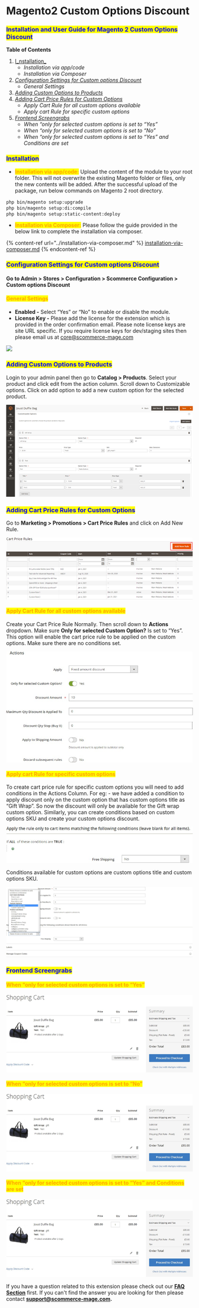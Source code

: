 # Magento2 Custom Options Discount

### <mark style="color:blue;">Installation and User Guide for Magento 2 Custom Options Discount</mark>

**Table of Contents**

1. [I_nstallation_ ](magento2-custom-options-discount.md#\_bookmark0)
   * _Installation via app/code_&#x20;
   * _Installation via Composer_
2. [_Configuration Settings for Custom options Discount_ ](magento2-custom-options-discount.md#\_bookmark3)
   * _General Settings_&#x20;
3. [_Adding Custom Options to Products_](magento2-custom-options-discount.md#\_bookmark5)
4. [_Adding Cart Price Rules for Custom Options_ ](magento2-custom-options-discount.md#\_bookmark6)
   * _Apply Cart Rule for all custom options available_&#x20;
   * _Apply cart Rule for specific custom options_&#x20;
5. [_Frontend Screengrabs_ ](magento2-custom-options-discount.md#\_bookmark9)
   * _When “only for selected custom options is set to “Yes”_&#x20;
   * _When “only for selected custom options is set to “No”_&#x20;
   * _When “only for selected custom options is set to “Yes” and Conditions are set_&#x20;

### <mark style="color:blue;">Installation</mark> <a href="#_bookmark0" id="_bookmark0"></a>

* <mark style="color:orange;">**Installation via app/code:**</mark> Upload the content of the module to your root folder. This will not overwrite the existing Magento folder or files, only the new contents will be added. After the successful upload of the package, run below commands on Magento 2 root directory.

```
php bin/magento setup:upgrade
php bin/magento setup:di:compile
php bin/magento setup:static-content:deploy
```

* <mark style="color:orange;">**Installation via Composer:**</mark> Please follow the guide provided in the below link to complete the installation via composer.

{% content-ref url="../installation-via-composer.md" %}
[installation-via-composer.md](../installation-via-composer.md)
{% endcontent-ref %}

### <mark style="color:blue;">Configuration Settings for Custom options Discount</mark> <a href="#_bookmark3" id="_bookmark3"></a>

#### Go to Admin > Stores > Configuration > Scommerce Configuration > Custom options Discount

#### <mark style="color:orange;">General Settings</mark> <a href="#_bookmark4" id="_bookmark4"></a>

* **Enabled -** Select “Yes” or “No” to enable or disable the module.
* **License Key -** Please add the license for the extension which is provided in the order confirmation email. Please note license keys are site URL specific. If you require license keys for dev/staging sites then please email us at [core@scommerce-mage.com](mailto:core@scommerce-mage.com)

![](../../.gitbook/assets/customoptions\_general.png)

### <mark style="color:blue;">Adding Custom Options to Products</mark> <a href="#_bookmark5" id="_bookmark5"></a>

Login to your admin panel then go to **Catalog > Products**. Select your product and click edit from the action column. Scroll down to Customizable options. Click on add option to add a new custom option for the selected product.

![](../../.gitbook/assets/customoptions1.png)

### <mark style="color:blue;">Adding Cart Price Rules for Custom Options</mark> <a href="#_bookmark6" id="_bookmark6"></a>

Go to **Marketing > Promotions > Cart Price Rules** and click on Add New Rule.

![](../../.gitbook/assets/customoptions2.png)

#### <mark style="color:orange;">Apply Cart Rule for all custom options available</mark> <a href="#_bookmark7" id="_bookmark7"></a>

Create your Cart Price Rule Normally. Then scroll down to **Actions** dropdown. Make sure **Only for selected Custom Option?** Is set to “Yes”. This option will enable the cart price rule to be applied on the custom options. Make sure there are no conditions set.

![](<../../.gitbook/assets/4 (60)>)

#### <mark style="color:orange;">Apply cart Rule for specific custom options</mark> <a href="#_bookmark8" id="_bookmark8"></a>

To create cart price rule for specific custom options you will need to add conditions in the Actions Column. For eg: - we have added a condition to apply discount only on the custom option that has custom options title as “Gift Wrap”. So now the discount will only be available for the Gift wrap custom option. Similarly, you can create conditions based on custom options SKU and create your custom options discount.

![](<../../.gitbook/assets/5 (58)>)

Conditions available for custom options are custom options title and custom options SKU.

![](<../../.gitbook/assets/6 (8)>)

### <mark style="color:blue;">Frontend Screengrabs</mark> <a href="#_bookmark9" id="_bookmark9"></a>

#### <mark style="color:orange;">When “only for selected custom options is set to “Yes”</mark> <a href="#_bookmark10" id="_bookmark10"></a>

![](../../.gitbook/assets/customoptions3.png)

#### <mark style="color:orange;">When “only for selected custom options is set to “No”</mark> <a href="#_bookmark11" id="_bookmark11"></a>

![](../../.gitbook/assets/customoptions4.png)

#### <mark style="color:orange;">When “only for selected custom options is set to “Yes” and Conditions are set</mark> <a href="#_bookmark12" id="_bookmark12"></a>

![](../../.gitbook/assets/customoptions5.png)

If you have a question related to this extension please check out our [**FAQ Section**](magento2-custom-options-discount.md#installation-and-user-guide-for-magento-2-custom-options-discount) first. If you can't find the answer you are looking for then please contact [**support@scommerce-mage.com**](mailto:core@scommerce-mage.com)**.**
